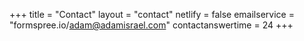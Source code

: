 +++
title = "Contact"
layout = "contact"
netlify = false
emailservice = "formspree.io/adam@adamisrael.com"
contactanswertime = 24
+++
